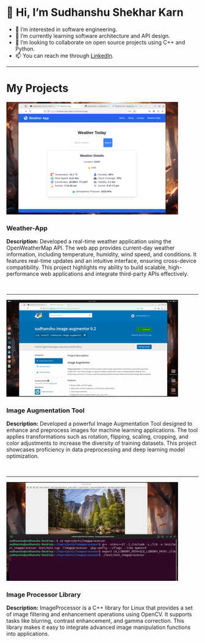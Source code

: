 # 👋 Hi, I’m Sudhanshu Shekhar Karn

- 👀 I’m interested in software engineering.
- 🌱 I’m currently learning software architecture and API design.
- 💞️ I’m looking to collaborate on open source projects using C++ and Python.
- 📫 You can reach me through [LinkedIn](https://www.linkedin.com/in/sudhanshu-karn-44653a214).

---

# My Projects

<div>
    <img src="/images/Screenshot%20from%202025-01-17%2013-39-27.png" alt="Weather App Screenshot" style="max-width: 450px;">
    <h3>Weather-App</h3>
    <p>
        <strong>Description:</strong> Developed a real-time weather application using the OpenWeatherMap API. The web app provides current-day weather information, including temperature, humidity, wind speed, and conditions. It features real-time updates and an intuitive interface, ensuring cross-device compatibility. This project highlights my ability to build scalable, high-performance web applications and integrate third-party APIs effectively.
    </p>
</div>
<br />

---

<div>
    <img src="/images/Screenshot%20from%202025-01-25%2000-02-08.png" alt="Image Augmentation Tool Screenshot" style="max-width: 450px;">
    <h3>Image Augmentation Tool</h3>
    <p>
        <strong>Description:</strong> Developed a powerful Image Augmentation Tool designed to enhance and preprocess images for machine learning applications. The tool applies transformations such as rotation, flipping, scaling, cropping, and color adjustments to increase the diversity of training datasets. This project showcases proficiency in data preprocessing and deep learning model optimization.
    </p>
</div>
<br />

---

<div>
    <img src="/images/Screenshot%20from%202025-01-21%2017-47-32.png" alt="Image Processor Library Screenshot" style="max-width: 450px;">
    <h3>Image Processor Library</h3>
    <p>
        <strong>Description:</strong> ImageProcessor is a C++ library for Linux that provides a set of image filtering and enhancement operations using OpenCV. It supports tasks like blurring, contrast enhancement, and gamma correction. This library makes it easy to integrate advanced image manipulation functions into applications.
    </p>
</div>
